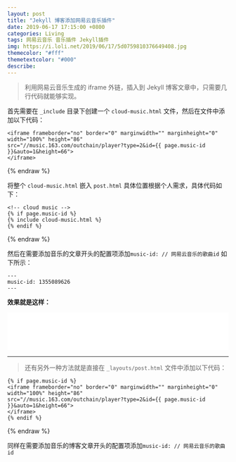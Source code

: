 ```yaml
---
layout: post
title: "Jekyll 博客添加网易云音乐插件"
date: 2019-06-17 17:15:00 +0800
categories: Living
tags: 网易云音乐 音乐插件 Jekyll插件
img: https://i.loli.net/2019/06/17/5d0759810376649408.jpg
themecolor: "#fff"
themetextcolor: "#000"
describe: 
---
```


> 利用网易云音乐生成的 iframe 外链，插入到 Jekyll 博客文章中，只需要几行代码就能够实现。

<!--more-->

首先需要在 `_include` 目录下创建一个 `cloud-music.html` 文件，然后在文件中添加以下代码：

```html{% raw %}
<iframe frameborder="no" border="0" marginwidth="" marginheight="0" width="100%" height="86"
src="//music.163.com/outchain/player?type=2&id={{ page.music-id }}&auto=1&height=66">
</iframe>
```
{% endraw %}

将整个 `cloud-music.html` 嵌入 `post.html` 具体位置根据个人需求，具体代码如下：

```html{% raw %}
<!-- cloud music -->
{% if page.music-id %}
{% include cloud-music.html %}
{% endif %}
```
{% endraw %}

然后在需要添加音乐的文章开头的配置项添加`music-id: // 网易云音乐的歌曲id` 如下所示：

```
---
music-id: 1355089626
---
```

**效果就是这样：**

<iframe frameborder="no" border="0" marginwidth="" marginheight="0" width="100%" height="86"
        src="//music.163.com/outchain/player?type=2&id=1355089626&auto=0&height=66">
</iframe>

---

> 还有另外一种方法就是直接在 `_layouts/post.html` 文件中添加以下代码：

```html{% raw %}
{% if page.music-id %}
<iframe frameborder="no" border="0" marginwidth="" marginheight="0" width="100%" height="86"
src="//music.163.com/outchain/player?type=2&id={{ page.music-id }}&auto=1&height=66">
</iframe>
{% endif %}
```
{% endraw %}

同样在需要添加音乐的博客文章开头的配置项添加`music-id: // 网易云音乐的歌曲id`
